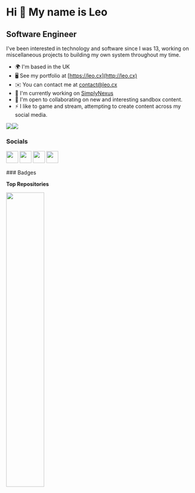 Hi 👋 My name is Leo
====================

Software Engineer
-----------------

I've been interested in technology and software since I was 13, working on miscellaneous projects to building my own system throughout my time.

* 🌍  I'm based in the UK
* 🖥️  See my portfolio at [https://leo.cx](http://leo.cx)
* ✉️  You can contact me at [contact@leo.cx](mailto:contact@leo.cx)
* 🚀  I'm currently working on [SimplyNexus](http://simplynexus.net)
* 🤝  I'm open to collaborating on new and interesting sandbox content.
* ⚡  I like to game and stream, attempting to create content across my social media.

<a href="https://www.twitter.com/ItsSimplyLeo" target="_blank" rel="noreferrer"><img
src="https://img.shields.io/twitter/follow/ItsSimplyLeo?logo=twitter&style=for-the-badge&color=0891b2&labelColor=1c1917"
/></a><a href="https://www.twitch.tv/ItsSimplyLeo" target="_blank" rel="noreferrer"><img
src="https://img.shields.io/twitch/status/ItsSimplyLeo?logo=twitchsx&style=for-the-badge&color=0891b2&labelColor=1c1917&label=TWITCH+STATUS" /></a>

### Socials

<p align="left"> <a href="https://www.github.com/ItsSimplyLeo" target="_blank" rel="noreferrer"><img src="https://raw.githubusercontent.com/danielcranney/readme-generator/main/public/icons/socials/github.svg" width="32" height="32" /></a> <a href="https://www.twitter.com/ItsSimplyLeo" target="_blank" rel="noreferrer"><img src="https://raw.githubusercontent.com/danielcranney/readme-generator/main/public/icons/socials/twitter.svg" width="32" height="32" /></a> <a href="https://www.youtube.com/c/ItsSimplyLeo" target="_blank" rel="noreferrer"><img src="https://raw.githubusercontent.com/danielcranney/readme-generator/main/public/icons/socials/youtube.svg" width="32" height="32" /></a> <a href="https://www.twitch.tv/ItsSimplyLeo" target="_blank" rel="noreferrer"><img src="https://raw.githubusercontent.com/danielcranney/readme-generator/main/public/icons/socials/twitch.svg" width="32" height="32" /></a></p>
### Badges

<b>Top Repositories</b>

<div width="100%" align="center"><a href="https://github.com/ItsSimplyLeo/SimplyChat" align="left"><img align="left" width="45%" src="https://github-readme-stats.vercel.app/api/pin/?username=ItsSimplyLeo&repo=SimplyChat&title_color=0891b2&text_color=ffffff&icon_color=0891b2&bg_color=1c1917&hide_border=true&locale=en" /></a></div><br /><br /><br /><br /><br /><br /><br />
